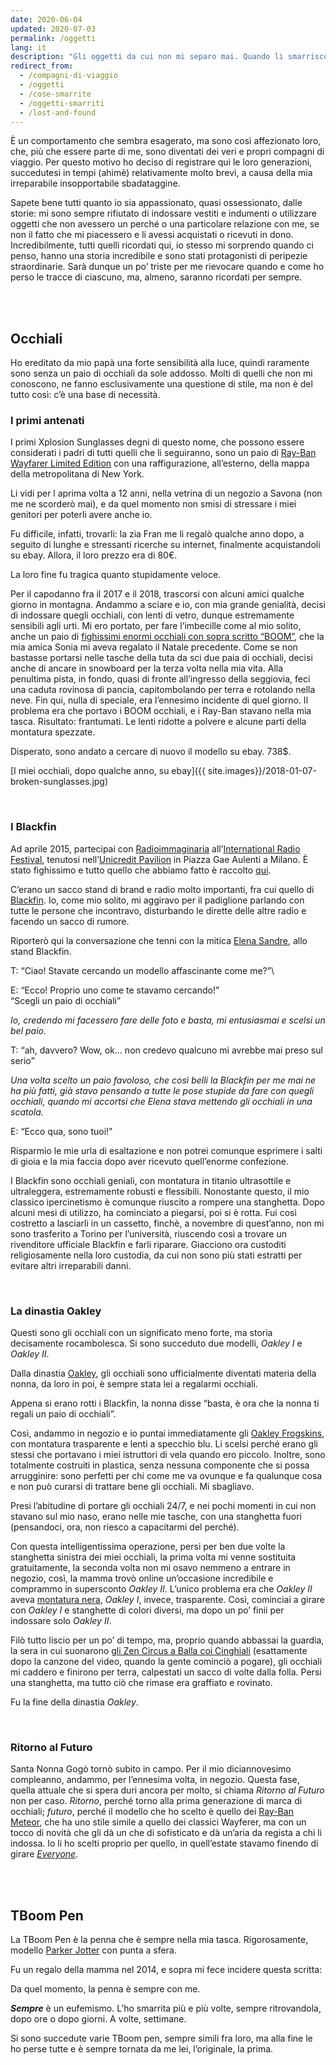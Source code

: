 ```yaml
---
date: 2020-06-04
updated: 2020-07-03
permalink: /oggetti
lang: it
description: "Gli oggetti da cui non mi separo mai. Quando li smarrisco o perdo la cognizione di dove sono in quel momento (spesso, addosso a me), entro in crisi."
redirect_from:
  - /compagni-di-viaggio
  - /oggetti
  - /cose-smarrite
  - /oggetti-smarriti
  - /lost-and-found
---
```

È un comportamento che sembra esagerato, ma sono così affezionato loro, che, più che essere parte di me, sono diventati dei veri e propri compagni di viaggio. Per questo motivo ho deciso di registrare qui le loro generazioni, succedutesi in tempi (ahimè) relativamente molto brevi, a causa della mia irreparabile insopportabile sbadataggine.

Sapete bene tutti quanto io sia appassionato, quasi ossessionato, dalle storie: mi sono sempre rifiutato di indossare vestiti e indumenti o utilizzare oggetti che non avessero un perché o una particolare relazione con me, se non il fatto che mi piacessero e li avessi acquistati o ricevuti in dono. Incredibilmente, tutti quelli ricordati qui, io stesso mi sorprendo quando ci penso, hanno una storia incredibile e sono stati protagonisti di peripezie straordinarie. Sarà dunque un po’ triste per me rievocare quando e come ho perso le tracce di ciascuno, ma, almeno, saranno ricordati per sempre.

<br />
<br />

## Occhiali

Ho ereditato da mio papà una forte sensibilità alla luce, quindi raramente sono senza un paio di occhiali da sole addosso. Molti di quelli che non mi conoscono, ne fanno esclusivamente una questione di stile, ma non è del tutto così: c’è una base di necessità.
<br />

### I primi antenati

I primi Xplosion Sunglasses degni di questo nome, che possono essere considerati i padri di tutti quelli che li seguiranno, sono un paio di [Ray-Ban Wayfarer Limited Edition](https://nitrolicious.com/wp-content/uploads/2010/06/RB-2140-1033.jpg) con una raffigurazione, all’esterno, della mappa della metropolitana di New York.

Li vidi per l aprima volta a 12 anni, nella vetrina di un negozio a Savona (non me ne scorderò mai), e da quel momento non smisi di stressare i miei genitori per poterli avere anche io.

Fu difficile, infatti, trovarli: la zia Fran me li regalò qualche anno dopo, a seguito di lunghe e stressanti ricerche su internet, finalmente acquistandoli su ebay. Allora, il loro prezzo era di 80€.

La loro fine fu tragica quanto stupidamente veloce.

Per il capodanno fra il 2017 e il 2018, trascorsi con alcuni amici qualche giorno in montagna. Andammo a sciare e io, con mia grande genialità, decisi di indossare quegli occhiali, con lenti di vetro, dunque estremamente sensibili agli urti. Mi ero portato, per fare l’imbecille come al mio solito, anche un paio di [fighissimi enormi occhiali con sopra scritto “BOOM”](http://mypartyshoponline.com/image/cache/data/boom%20eye%20glass-800x800-0.jpg), che la mia amica Sonia mi aveva regalato il Natale precedente. Come se non bastasse portarsi nelle tasche della tuta da sci due paia di occhiali, decisi anche di ancare in snowboard per la terza volta nella mia vita. Alla penultima pista, in fondo, quasi di fronte all’ingresso della seggiovia, feci una caduta rovinosa di pancia, capitombolando per terra e rotolando nella neve. Fin qui, nulla di speciale, era l’ennesimo incidente di quel giorno. Il problema era che portavo i BOOM occhiali, e i Ray-Ban stavano nella mia tasca. Risultato: frantumati. Le lenti ridotte a polvere e alcune parti della montatura spezzate.

Disperato, sono andato a cercare di nuovo il modello su ebay. 738$.

[I miei occhiali, dopo qualche anno, su ebay]({{ site.images}}/2018-01-07-broken-sunglasses.jpg)

<br />

### I Blackfin

Ad aprile 2015, partecipai con [Radioimmaginaria](/tutto#radioimmaginaria) all’[International Radio Festival](https://www.facebook.com/irfradiofest/), tenutosi nell’[Unicredit Pavilion](https://it.wikipedia.org/wiki/IBM_Studios) in Piazza Gae Aulenti a Milano. È stato fighissimo e tutto quello che abbiamo fatto è raccolto [qui](/tutto+#radioimmaginaria).

C’erano un sacco stand di brand e radio molto importanti, fra cui quello di [Blackfin](https://www.blackfin.eu/). Io, come mio solito, mi aggiravo per il padiglione parlando con tutte le persone che incontravo, disturbando le dirette delle altre radio e facendo un sacco di rumore.

Riporterò qui la conversazione che tenni con la mitica [Elena Sandre](https://www.facebook.com/elena.sandre.9), allo stand Blackfin.

T: <q>Ciao! Stavate cercando un modello affascinante come me?</q>\

E: <q>Ecco! Proprio uno come te stavamo cercando!</q>\
<q>Scegli un paio di occhiali</q>

_Io, credendo mi facessero fare delle foto e basta, mi entusiasmai e scelsi un bel paio._

T: <q>ah, davvero? Wow, ok… non credevo qualcuno mi avrebbe mai preso sul serio</q>

*Una volta scelto un paio favoloso, che così belli la Blackfin per me mai ne ha più fatti, già stavo pensando a tutte le pose stupide da fare con quegli occhiali, quando mi accortsi che Elena stava mettendo gli occhiali in una scatola.*

E: <q>Ecco qua, sono tuoi!</q>

Risparmio le mie urla di esaltazione e non potrei comunque esprimere i salti di gioia e la mia faccia dopo aver ricevuto quell’enorme confezione.

I Blackfin sono occhiali geniali, con montatura in titanio ultrasottile e ultraleggera, estremamente robusti e flessibili. Nonostante questo, il mio classico ipercinetismo è comunque riuscito a rompere una stanghetta. Dopo alcuni mesi di utilizzo, ha cominciato a piegarsi, poi si è rotta. Fui così costretto a lasciarli in un cassetto, finchè, a novembre di quest’anno, non mi sono trasferito a Torino per l’università, riuscendo così a trovare un rivenditore ufficiale Blackfin e farli riparare. Giacciono ora custoditi religiosamente nella loro custodia, da cui non sono più stati estratti per evitare altri irreparabili danni.

<br />

### La dinastia Oakley

Questi sono gli occhiali con un significato meno forte, ma storia decisamente rocambolesca. Si sono succeduto due modelli, *Oakley I* e *Oakley II*.

Dalla dinastia [Oakley](https://www.oakley.com/), gli occhiali sono ufficialmente diventati materia della nonna, da loro in poi, è sempre stata lei a regalarmi occhiali.

Appena si erano rotti i Blackfin, la nonna disse “basta, è ora che la nonna ti regali un paio di occhiali”.

Così, andammo in negozio e io puntai immediatamente gli [Oakley Frogskins](https://www.oakley.com/en-ie/product/W0OO9013?variant=888392327024), con montatura trasparente e lenti a specchio blu. Li scelsi perché erano gli stessi che portavano i miei istruttori di vela quando ero piccolo. Inoltre, sono totalmente costruiti in plastica, senza nessuna componente che si possa arrugginire: sono perfetti per chi come me va ovunque e fa qualunque cosa e non può curarsi di trattare bene gli occhiali. Mi sbagliavo.

Presi l’abitudine di portare gli occhiali 24/7, e nei pochi momenti in cui non stavano sul mio naso, erano nelle mie tasche, con una stanghetta fuori (pensandoci, ora, non riesco a capacitarmi del perché).

Con questa intelligentissima operazione, persi per ben due volte la stanghetta sinistra dei miei occhiali, la prima volta mi venne sostituita gratuitamente, la seconda volta non mi osavo nemmeno a entrare in negozio, così, la mamma trovò online un’occasione incredibile e comprammo in supersconto *Oakley II*. L’unico problema era che *Oakley II* aveva [montatura nera](https://www.oakley.com/en-ie/product/W0OO9013?variant=888392454690), *Oakley I*, invece, trasparente. Così, cominciai a girare con *Oakley I* e stanghette di colori diversi, ma dopo un po’ finii per indossare solo *Oakley II*.

Filò tutto liscio per un po’ di tempo, ma, proprio quando abbassai la guardia, la sera in cui suonarono [gli Zen Circus a Balla coi Cinghiali](/images/2018-08-25-Zen-Circus-a-Balla-coi-Cinghiali.mov) (esattamente dopo la canzone del video, quando la gente cominciò a pogare), gli occhiali mi caddero e finirono per terra, calpestati un sacco di volte dalla folla. Persi una stanghetta, ma tutto ciò che rimase era graffiato e rovinato.

Fu la fine della dinastia *Oakley*.

<br />

### Ritorno al Futuro

Santa Nonna Gogò tornò subito in campo. Per il mio diciannovesimo compleanno, andammo, per l’ennesima volta, in negozio. Questa fase, quella attuale che si spera duri ancora per molto, si chiama *Ritorno al Futuro* non per caso. *Ritorno*, perché torno alla prima generazione di marca di occhiali; *futuro*, perché il modello che ho scelto è quello dei [Ray-Ban Meteor](https://www.ray-ban.com/italy/occhiali-da-sole/RB2168%20UNISEX%20008-meteor%20classic-nero/8053672994674?category_Id=1687953), che ha uno stile simile a quello dei classici Wayferer, ma con un tocco di novità che gli dà un che di sofisticato e dà un’aria da regista a chi li indossa. Io li ho scelti proprio per quello, in quell’estate stavamo finendo di girare [*Everyone*](/everyone-it).

<br />
<br />

## TBoom Pen

La TBoom Pen è la penna che è sempre nella mia tasca. Rigorosamente, modello [Parker Jotter](https://www.parkerpen.com/jotter-originals) con punta a sfera.

Fu un regalo della mamma nel 2014, e sopra mi fece incidere questa scritta:

Da quel momento, la penna è sempre con me.

***Sempre*** è un eufemismo. L’ho smarrita più e più volte, sempre ritrovandola, dopo ore o dopo giorni. A volte, settimane.

Si sono succedute varie TBoom pen, sempre simili fra loro, ma alla fine le ho perse tutte e è sempre tornata da me lei, l’originale, la prima.